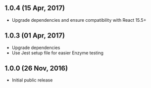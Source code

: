 ## 1.0.4 (15 Apr, 2017)
* Upgrade dependencies and ensure compatibility with React 15.5+

## 1.0.3 (01 Apr, 2017)
* Upgrade dependencies
* Use Jest setup file for easier Enzyme testing

## 1.0.0 (26 Nov, 2016)

* Initial public release